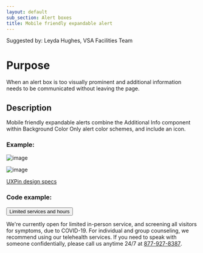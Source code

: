 ```yaml
---
layout: default
sub_section: Alert boxes
title: Mobile friendly expandable alert
---
```

Suggested by: Leyda Hughes, VSA Facilities Team

# Purpose

When an alert box is too visually prominent and additional information needs to be communicated without leaving the page.

## Description
Mobile friendly expandable alerts combine the Additional Info component within Background Color Only alert color schemes, and include an icon. 

### Example:

![image](https://user-images.githubusercontent.com/4960080/127147819-12d07cf2-b357-4058-81d5-56f0caf764a2.png)

![image](https://user-images.githubusercontent.com/4960080/127148001-517c85d7-e6d9-401d-81d7-1d3b8f1dbeb1.png)

[UXPin design specs](https://preview.uxpin.com/0a5eaacdf411fde0cb3abf4932010c29fbccb7de#/pages/138515145/simulate/sitemap?mode=i)

### Code example:

<div data-widget-type="expandable-operating-status-vc_0103V" facilityid="vc_0103V" status="limited" info="We're currently open for limited in-person service, and screening all visitors for symptoms, due to COVID-19. For individual and group counseling, we recommend using our telehealth services. If you need to speak with someone confidentially, please call us anytime 24/7 at 877-927-8387.">
  <div class="vads-u-margin-bottom--1">
    <div><button type="button" class="collapsible limited"><i aria-hidden="true" role="img" class="fa fa-exclamation-triangle alert-icon-base"></i>
      <span class="status-label">Limited services and hours</span>
      </button>
    <div class="content limited vads-u-display--none"><p class="more-info">We're currently open for limited in-person service, and screening all visitors for symptoms, due to COVID-19. For individual and group counseling, we recommend using our telehealth services. If you need to speak with someone confidentially, please call us anytime 24/7 at <a target="_blank" href="tel:877-927-8387" lang="en">877-927-8387</a>.</p>
    </div>
   </div>
 </div>
</div>
